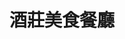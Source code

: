 ---
title: "酒莊美食餐廳"
description: "酒莊美食餐廳"
layout: shop
keywords:
  - 美食競賽
  - 台灣美食
  - 美食精選
datePublished: "2025-06-30"
dateModified: "2025-07-06"
city: "新北市"
district: "萬里區"
address: "新北市萬里區內中福路4號"
phone: "0224921616"
geo: "25.165212956517355, 121.66764788381585"
google_map: "https://maps.app.goo.gl/1QK6sfMwxTyoedtz8"
footinder: "https://footinder.com.tw/%E6%96%B0%E5%8C%97%E5%B8%82%E8%90%AC%E9%87%8C%E5%8D%80/9683/"
official: "https://www.facebook.com/p/%E9%85%92%E8%8E%8A%E7%BE%8E%E9%A3%9F%E9%A4%90%E5%BB%B3-100043658457279/"
award:
  - name: "500盤"
    year: "2024"
    entries:
      - dishes:
          - "地瓜桔捲"

---